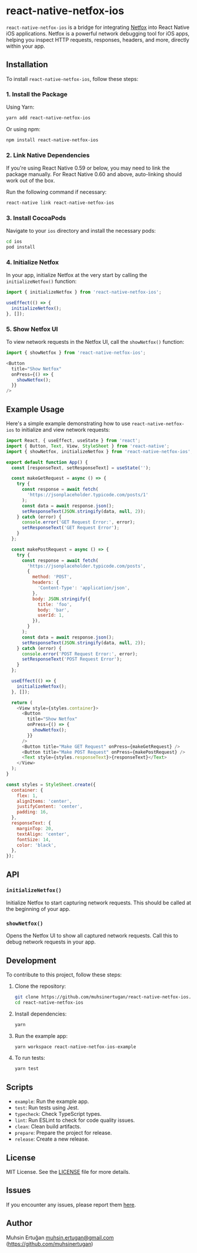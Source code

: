 # react-native-netfox-ios

`react-native-netfox-ios` is a bridge for integrating [Netfox](https://github.com/kasketis/netfox) into React Native iOS applications. Netfox is a powerful network debugging tool for iOS apps, helping you inspect HTTP requests, responses, headers, and more, directly within your app.

## Installation

To install `react-native-netfox-ios`, follow these steps:

### 1. Install the Package

Using Yarn:

```bash
yarn add react-native-netfox-ios
```

Or using npm:

```bash
npm install react-native-netfox-ios
```

### 2. Link Native Dependencies

If you're using React Native 0.59 or below, you may need to link the package manually. For React Native 0.60 and above, auto-linking should work out of the box.

Run the following command if necessary:

```bash
react-native link react-native-netfox-ios
```

### 3. Install CocoaPods

Navigate to your `ios` directory and install the necessary pods:

```bash
cd ios
pod install
```

### 4. Initialize Netfox

In your app, initialize Netfox at the very start by calling the `initializeNetfox()` function:

```js
import { initializeNetfox } from 'react-native-netfox-ios';

useEffect(() => {
  initializeNetfox();
}, []);
```

### 5. Show Netfox UI

To view network requests in the Netfox UI, call the `showNetfox()` function:

```js
import { showNetfox } from 'react-native-netfox-ios';

<Button
  title="Show Netfox"
  onPress={() => {
    showNetfox();
  }}
/>
```

## Example Usage

Here's a simple example demonstrating how to use `react-native-netfox-ios` to initialize and view network requests:

```js
import React, { useEffect, useState } from 'react';
import { Button, Text, View, StyleSheet } from 'react-native';
import { showNetfox, initializeNetfox } from 'react-native-netfox-ios';

export default function App() {
  const [responseText, setResponseText] = useState('');

  const makeGetRequest = async () => {
    try {
      const response = await fetch(
        'https://jsonplaceholder.typicode.com/posts/1'
      );
      const data = await response.json();
      setResponseText(JSON.stringify(data, null, 2));
    } catch (error) {
      console.error('GET Request Error:', error);
      setResponseText('GET Request Error');
    }
  };

  const makePostRequest = async () => {
    try {
      const response = await fetch(
        'https://jsonplaceholder.typicode.com/posts',
        {
          method: 'POST',
          headers: {
            'Content-Type': 'application/json',
          },
          body: JSON.stringify({
            title: 'foo',
            body: 'bar',
            userId: 1,
          }),
        }
      );
      const data = await response.json();
      setResponseText(JSON.stringify(data, null, 2));
    } catch (error) {
      console.error('POST Request Error:', error);
      setResponseText('POST Request Error');
    }
  };

  useEffect(() => {
    initializeNetfox();
  }, []);

  return (
    <View style={styles.container}>
      <Button
        title="Show Netfox"
        onPress={() => {
          showNetfox();
        }}
      />
      <Button title="Make GET Request" onPress={makeGetRequest} />
      <Button title="Make POST Request" onPress={makePostRequest} />
      <Text style={styles.responseText}>{responseText}</Text>
    </View>
  );
}

const styles = StyleSheet.create({
  container: {
    flex: 1,
    alignItems: 'center',
    justifyContent: 'center',
    padding: 16,
  },
  responseText: {
    marginTop: 20,
    textAlign: 'center',
    fontSize: 14,
    color: 'black',
  },
});
```

## API

### `initializeNetfox()`

Initialize Netfox to start capturing network requests. This should be called at the beginning of your app.

### `showNetfox()`

Opens the Netfox UI to show all captured network requests. Call this to debug network requests in your app.

## Development

To contribute to this project, follow these steps:

1. Clone the repository:
   ```bash
   git clone https://github.com/muhsinertugan/react-native-netfox-ios.git
   cd react-native-netfox-ios
   ```

2. Install dependencies:
   ```bash
   yarn
   ```

3. Run the example app:
   ```bash
   yarn workspace react-native-netfox-ios-example
   ```

4. To run tests:
   ```bash
   yarn test
   ```

## Scripts

- `example`: Run the example app.
- `test`: Run tests using Jest.
- `typecheck`: Check TypeScript types.
- `lint`: Run ESLint to check for code quality issues.
- `clean`: Clean build artifacts.
- `prepare`: Prepare the project for release.
- `release`: Create a new release.

## License

MIT License. See the [LICENSE](LICENSE) file for more details.

## Issues

If you encounter any issues, please report them [here](https://github.com/muhsinertugan/react-native-netfox-ios/issues).

## Author

Muhsin Ertuğan <muhsin.ertugan@gmail.com> (https://github.com/muhsinertugan)
